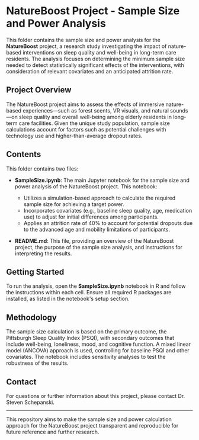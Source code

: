 # NatureBoost Project - Sample Size and Power Analysis

This folder contains the sample size and power analysis for the **NatureBoost** project, a research study investigating the impact of nature-based interventions on sleep quality and well-being in long-term care residents. The analysis focuses on determining the minimum sample size needed to detect statistically significant effects of the interventions, with consideration of relevant covariates and an anticipated attrition rate.

## Project Overview

The NatureBoost project aims to assess the effects of immersive nature-based experiences—such as forest scents, VR visuals, and natural sounds—on sleep quality and overall well-being among elderly residents in long-term care facilities. Given the unique study population, sample size calculations account for factors such as potential challenges with technology use and higher-than-average dropout rates.

## Contents

This folder contains two files:

- **SampleSize.ipynb**: The main Jupyter notebook for the sample size and power analysis of the NatureBoost project. This notebook:
  - Utilizes a simulation-based approach to calculate the required sample size for achieving a target power.
  - Incorporates covariates (e.g., baseline sleep quality, age, medication use) to adjust for initial differences among participants.
  - Applies an attrition rate of 40% to account for potential dropouts due to the advanced age and mobility limitations of participants.

- **README.md**: This file, providing an overview of the NatureBoost project, the purpose of the sample size analysis, and instructions for interpreting the results.

## Getting Started

To run the analysis, open the **SampleSize.ipynb** notebook in R and follow the instructions within each cell. Ensure all required R packages are installed, as listed in the notebook's setup section.

## Methodology

The sample size calculation is based on the primary outcome, the Pittsburgh Sleep Quality Index (PSQI), with secondary outcomes that include well-being, loneliness, mood, and cognitive function. A mixed linear model (ANCOVA) approach is used, controlling for baseline PSQI and other covariates. The notebook includes sensitivity analyses to test the robustness of the results.

## Contact

For questions or further information about this project, please contact Dr. Steven Schepanski.

---

This repository aims to make the sample size and power calculation approach for the NatureBoost project transparent and reproducible for future reference and further research.
